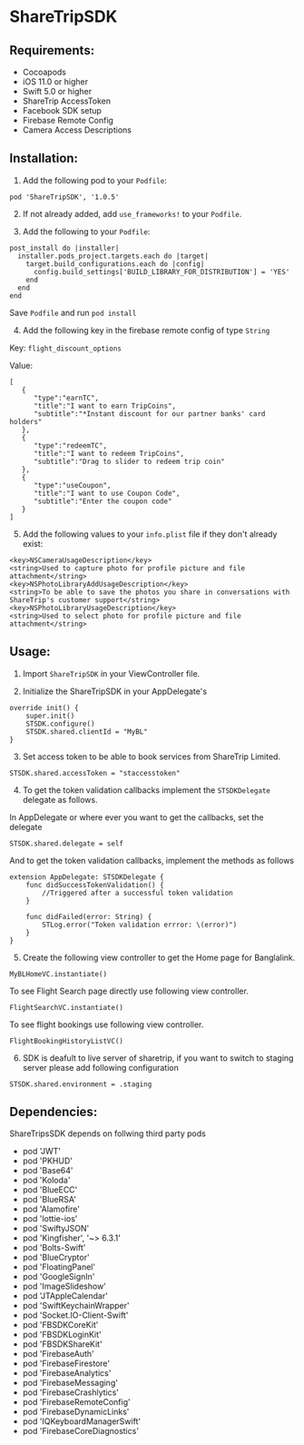 # ShareTripSDK

## Requirements:
- Cocoapods
- iOS 11.0 or higher
- Swift 5.0 or higher
- ShareTrip AccessToken
- Facebook SDK setup
- Firebase Remote Config 
- Camera Access Descriptions

 
## Installation:

1. Add the following pod to your `Podfile`:

```
pod 'ShareTripSDK', '1.0.5'
```

2. If not already added, add `use_frameworks!` to your `Podfile`.

3. Add the following to your `Podfile`:

```
post_install do |installer|
  installer.pods_project.targets.each do |target|
    target.build_configurations.each do |config|
      config.build_settings['BUILD_LIBRARY_FOR_DISTRIBUTION'] = 'YES'
    end
  end
end
```
Save `Podfile` and run `pod install`

4. Add the following key in the firebase remote config of type `String`

Key: ```flight_discount_options``` 

Value:
```
[
   {
      "type":"earnTC",
      "title":"I want to earn TripCoins",
      "subtitle":"*Instant discount for our partner banks' card holders"
   },
   {
      "type":"redeemTC",
      "title":"I want to redeem TripCoins",
      "subtitle":"Drag to slider to redeem trip coin"
   },
   {
      "type":"useCoupon",
      "title":"I want to use Coupon Code",
      "subtitle":"Enter the coupon code"
   }
]
```

5. Add the following values to your `info.plist` file if they don't already exist:

```
<key>NSCameraUsageDescription</key>
<string>Used to capture photo for profile picture and file attachment</string>
<key>NSPhotoLibraryAddUsageDescription</key>
<string>To be able to save the photos you share in conversations with ShareTrip's customer support</string>
<key>NSPhotoLibraryUsageDescription</key>
<string>Used to select photo for profile picture and file attachment</string>
```


## Usage:

1. Import `ShareTripSDK` in your ViewController file.

2. Initialize the ShareTripSDK in your AppDelegate's

```
override init() {
    super.init()
    STSDK.configure()
    STSDK.shared.clientId = "MyBL"
}

```

3. Set access token to be able to book services from ShareTrip Limited.

```
STSDK.shared.accessToken = "staccesstoken"
```

4. To get the token validation callbacks implement the `STSDKDelegate` delegate as follows.

In AppDelegate or where ever you want to get the callbacks, set the delegate
```
STSDK.shared.delegate = self
```

And to get the token validation callbacks, implement the methods as follows
```
extension AppDelegate: STSDKDelegate {
    func didSuccessTokenValidation() {
        //Triggered after a successful token validation
    }
    
    func didFailed(error: String) {
        STLog.error("Token validation errror: \(error)")
    }
}
```

5. Create the following view controller to get the Home page for Banglalink.

```
MyBLHomeVC.instantiate()
```
To see Flight Search page directly use following view controller.

```
FlightSearchVC.instantiate()
```
To see flight bookings use following view controller.

```
FlightBookingHistoryListVC()
```

6. SDK is deafult to live server of sharetrip, if you want to switch to staging server please add following configuration
```
STSDK.shared.environment = .staging
```

## Dependencies:

ShareTripsSDK depends on follwing third party pods 
 
 - pod 'JWT'
 - pod 'PKHUD'
 - pod 'Base64'
 - pod 'Koloda'
 - pod 'BlueECC'
 - pod 'BlueRSA'
 - pod 'Alamofire'
 - pod 'lottie-ios'
 - pod 'SwiftyJSON'
 - pod 'Kingfisher', '~> 6.3.1'
 - pod 'Bolts-Swift'
 - pod 'BlueCryptor'
 - pod 'FloatingPanel'
 - pod 'GoogleSignIn'
 - pod 'ImageSlideshow'
 - pod 'JTAppleCalendar'
 - pod 'SwiftKeychainWrapper'
 - pod 'Socket.IO-Client-Swift'
 - pod 'FBSDKCoreKit'
 - pod 'FBSDKLoginKit'
 - pod 'FBSDKShareKit'
 - pod 'FirebaseAuth'
 - pod 'FirebaseFirestore'
 - pod 'FirebaseAnalytics'
 - pod 'FirebaseMessaging'
 - pod 'FirebaseCrashlytics'
 - pod 'FirebaseRemoteConfig'
 - pod 'FirebaseDynamicLinks'
 - pod 'IQKeyboardManagerSwift'
 - pod 'FirebaseCoreDiagnostics'

